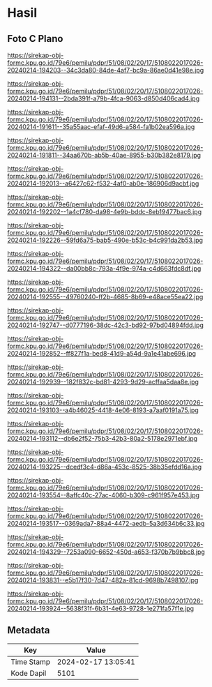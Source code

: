 # Hasil

## Foto C Plano

https://sirekap-obj-formc.kpu.go.id/79e6/pemilu/pdpr/51/08/02/20/17/5108022017026-20240214-194203--34c3da80-84de-4af7-bc9a-86ae0d41e98e.jpg

https://sirekap-obj-formc.kpu.go.id/79e6/pemilu/pdpr/51/08/02/20/17/5108022017026-20240214-194131--2bda391f-a79b-4fca-9063-d850d406cad4.jpg

https://sirekap-obj-formc.kpu.go.id/79e6/pemilu/pdpr/51/08/02/20/17/5108022017026-20240214-191611--35a55aac-efaf-49d6-a584-fa1b02ea596a.jpg

https://sirekap-obj-formc.kpu.go.id/79e6/pemilu/pdpr/51/08/02/20/17/5108022017026-20240214-191811--34aa670b-ab5b-40ae-8955-b30b382e8179.jpg

https://sirekap-obj-formc.kpu.go.id/79e6/pemilu/pdpr/51/08/02/20/17/5108022017026-20240214-192013--a6427c62-f532-4af0-ab0e-186906d9acbf.jpg

https://sirekap-obj-formc.kpu.go.id/79e6/pemilu/pdpr/51/08/02/20/17/5108022017026-20240214-192202--1a4cf780-da98-4e9b-bddc-8eb19477bac6.jpg

https://sirekap-obj-formc.kpu.go.id/79e6/pemilu/pdpr/51/08/02/20/17/5108022017026-20240214-192226--59fd6a75-bab5-490e-b53c-b4c991da2b53.jpg

https://sirekap-obj-formc.kpu.go.id/79e6/pemilu/pdpr/51/08/02/20/17/5108022017026-20240214-194322--da00bb8c-793a-4f9e-974a-c4d663fdc8df.jpg

https://sirekap-obj-formc.kpu.go.id/79e6/pemilu/pdpr/51/08/02/20/17/5108022017026-20240214-192555--49760240-ff2b-4685-8b69-e48ace55ea22.jpg

https://sirekap-obj-formc.kpu.go.id/79e6/pemilu/pdpr/51/08/02/20/17/5108022017026-20240214-192747--d0777196-38dc-42c3-bd92-97bd04894fdd.jpg

https://sirekap-obj-formc.kpu.go.id/79e6/pemilu/pdpr/51/08/02/20/17/5108022017026-20240214-192852--ff827f1a-bed8-41d9-a54d-9a1e41abe696.jpg

https://sirekap-obj-formc.kpu.go.id/79e6/pemilu/pdpr/51/08/02/20/17/5108022017026-20240214-192939--182f832c-bd81-4293-9d29-acffaa5daa8e.jpg

https://sirekap-obj-formc.kpu.go.id/79e6/pemilu/pdpr/51/08/02/20/17/5108022017026-20240214-193103--a4b46025-4418-4e06-8193-a7aaf0191a75.jpg

https://sirekap-obj-formc.kpu.go.id/79e6/pemilu/pdpr/51/08/02/20/17/5108022017026-20240214-193112--db6e2f52-75b3-42b3-80a2-5178e2971ebf.jpg

https://sirekap-obj-formc.kpu.go.id/79e6/pemilu/pdpr/51/08/02/20/17/5108022017026-20240214-193225--dcedf3c4-d86a-453c-8525-38b35efdd16a.jpg

https://sirekap-obj-formc.kpu.go.id/79e6/pemilu/pdpr/51/08/02/20/17/5108022017026-20240214-193554--8affc40c-27ac-4060-b309-c961f957e453.jpg

https://sirekap-obj-formc.kpu.go.id/79e6/pemilu/pdpr/51/08/02/20/17/5108022017026-20240214-193517--0369ada7-88a4-4472-aedb-5a3d634b6c33.jpg

https://sirekap-obj-formc.kpu.go.id/79e6/pemilu/pdpr/51/08/02/20/17/5108022017026-20240214-194329--7253a090-6652-450d-a653-f370b7b9bbc8.jpg

https://sirekap-obj-formc.kpu.go.id/79e6/pemilu/pdpr/51/08/02/20/17/5108022017026-20240214-193831--e5b17f30-7d47-482a-81cd-9698b7498107.jpg

https://sirekap-obj-formc.kpu.go.id/79e6/pemilu/pdpr/51/08/02/20/17/5108022017026-20240214-193924--5638f31f-6b31-4e63-9728-1e271fa57f1e.jpg


## Metadata

| Key        | Value               |
| ---------- | ------------------- |
| Time Stamp | 2024-02-17 13:05:41 |
| Kode Dapil | 5101                |




